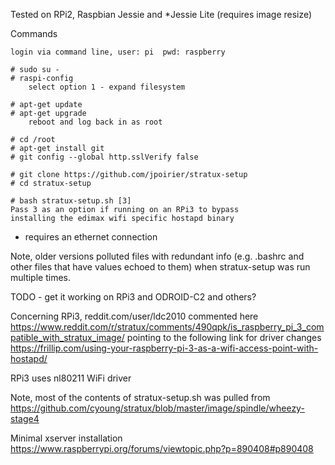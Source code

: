 Tested on RPi2, Raspbian Jessie and *Jessie Lite (requires image resize)

Commands

    login via command line, user: pi  pwd: raspberry

    # sudo su -
    # raspi-config
        select option 1 - expand filesystem

    # apt-get update
    # apt-get upgrade
        reboot and log back in as root

    # cd /root
    # apt-get install git
    # git config --global http.sslVerify false

    # git clone https://github.com/jpoirier/stratux-setup
    # cd stratux-setup

    # bash stratux-setup.sh [3]
    Pass 3 as an option if running on an RPi3 to bypass
    installing the edimax wifi specific hostapd binary


- requires an ethernet connection

Note, older versions polluted files with redundant info (e.g.
.bashrc and other files that have values echoed to them) when
stratux-setup was run multiple times.

TODO - get it working on RPi3 and ODROID-C2 and others?

Concerning RPi3, reddit.com/user/ldc2010 commented here
https://www.reddit.com/r/stratux/comments/490qpk/is_raspberry_pi_3_compatible_with_stratux_image/
pointing to the following link for driver changes
https://frillip.com/using-your-raspberry-pi-3-as-a-wifi-access-point-with-hostapd/

RPi3 uses nl80211 WiFi driver

Note, most of the contents of stratux-setup.sh was pulled from
https://github.com/cyoung/stratux/blob/master/image/spindle/wheezy-stage4


Minimal xserver installation https://www.raspberrypi.org/forums/viewtopic.php?p=890408#p890408
